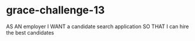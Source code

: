 # grace-challenge-13
AS AN employer I WANT a candidate search application SO THAT I can hire the best candidates
